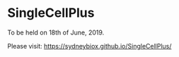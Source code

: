 # SingleCellPlus

To be held on 18th of June, 2019. 

Please visit: https://sydneybiox.github.io/SingleCellPlus/
